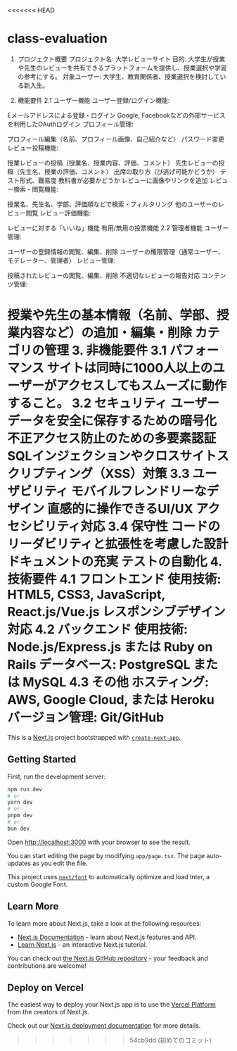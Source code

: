 <<<<<<< HEAD
# class-evaluation
1. プロジェクト概要
プロジェクト名: 大学レビューサイト
目的: 大学生が授業や先生のレビューを共有できるプラットフォームを提供し、授業選択や学習の参考にする。
対象ユーザー: 大学生、教育関係者、授業選択を検討している新入生。

2. 機能要件
2.1 ユーザー機能
ユーザー登録/ログイン機能:

Eメールアドレスによる登録・ログイン
Google, Facebookなどの外部サービスを利用したOAuthログイン
プロフィール管理:

プロフィール編集（名前、プロフィール画像、自己紹介など）
パスワード変更
レビュー投稿機能:

授業レビューの投稿（授業名、授業内容、評価、コメント）
先生レビューの投稿（先生名、授業の評価、コメント）
出席の取り方（ぴ逃げ可能かどうか）
テスト形式、難易度
教科書が必要かどうか
レビューに画像やリンクを追加
レビュー検索・閲覧機能:

授業名、先生名、学部、評価順などで検索・フィルタリング
他のユーザーのレビュー閲覧
レビュー評価機能:

レビューに対する「いいね」機能
有用/無用の投票機能
2.2 管理者機能
ユーザー管理:

ユーザーの登録情報の閲覧、編集、削除
ユーザーの権限管理（通常ユーザー、モデレーター、管理者）
レビュー管理:

投稿されたレビューの閲覧、編集、削除
不適切なレビューの報告対応
コンテンツ管理:

授業や先生の基本情報（名前、学部、授業内容など）の追加・編集・削除
カテゴリの管理
3. 非機能要件
3.1 パフォーマンス
サイトは同時に1000人以上のユーザーがアクセスしてもスムーズに動作すること。
3.2 セキュリティ
ユーザーデータを安全に保存するための暗号化
不正アクセス防止のための多要素認証
SQLインジェクションやクロスサイトスクリプティング（XSS）対策
3.3 ユーザビリティ
モバイルフレンドリーなデザイン
直感的に操作できるUI/UX
アクセシビリティ対応
3.4 保守性
コードのリーダビリティと拡張性を考慮した設計
ドキュメントの充実
テストの自動化
4. 技術要件
4.1 フロントエンド
使用技術: HTML5, CSS3, JavaScript, React.js/Vue.js
レスポンシブデザイン対応
4.2 バックエンド
使用技術: Node.js/Express.js または Ruby on Rails
データベース: PostgreSQL または MySQL
4.3 その他
ホスティング: AWS, Google Cloud, または Heroku
バージョン管理: Git/GitHub
=======
This is a [Next.js](https://nextjs.org/) project bootstrapped with [`create-next-app`](https://github.com/vercel/next.js/tree/canary/packages/create-next-app).

## Getting Started

First, run the development server:

```bash
npm run dev
# or
yarn dev
# or
pnpm dev
# or
bun dev
```

Open [http://localhost:3000](http://localhost:3000) with your browser to see the result.

You can start editing the page by modifying `app/page.tsx`. The page auto-updates as you edit the file.

This project uses [`next/font`](https://nextjs.org/docs/basic-features/font-optimization) to automatically optimize and load Inter, a custom Google Font.

## Learn More

To learn more about Next.js, take a look at the following resources:

- [Next.js Documentation](https://nextjs.org/docs) - learn about Next.js features and API.
- [Learn Next.js](https://nextjs.org/learn) - an interactive Next.js tutorial.

You can check out [the Next.js GitHub repository](https://github.com/vercel/next.js/) - your feedback and contributions are welcome!

## Deploy on Vercel

The easiest way to deploy your Next.js app is to use the [Vercel Platform](https://vercel.com/new?utm_medium=default-template&filter=next.js&utm_source=create-next-app&utm_campaign=create-next-app-readme) from the creators of Next.js.

Check out our [Next.js deployment documentation](https://nextjs.org/docs/deployment) for more details.
>>>>>>> 54cb9dd (初めてのコミット)
